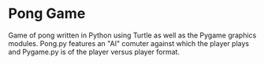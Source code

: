 # Pong Game
Game of pong written in Python using Turtle as well as the Pygame graphics modules. Pong.py features an "AI" comuter against which the player plays and Pygame.py is of the player versus player format.
